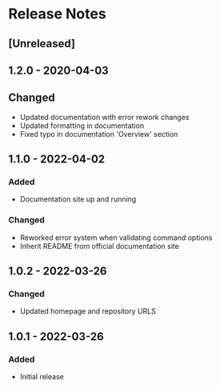 # Release Notes

## [Unreleased]

## 1.2.0 - 2020-04-03

## Changed

-   Updated documentation with error rework changes
-   Updated formatting in documentation
-   Fixed typo in documentation 'Overview' section

## 1.1.0 - 2022-04-02

### Added

-   Documentation site up and running

### Changed

-   Reworked error system when validating command options
-   Inherit README from official documentation site

## 1.0.2 - 2022-03-26

### Changed

-   Updated homepage and repository URLS

## 1.0.1 - 2022-03-26

### Added

-   Initial release
